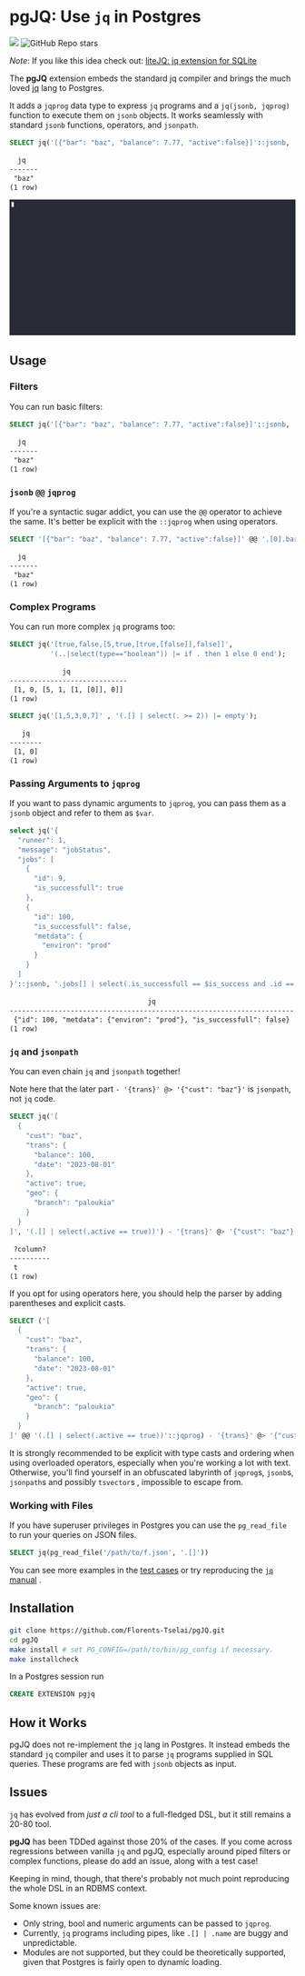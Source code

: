 # pgJQ: Use `jq` in Postgres

<a href="https://opensource.org/licenses/MIT license"><img src="https://img.shields.io/badge/MIT license-blue.svg"></a>
<img alt="GitHub Repo stars" src="https://img.shields.io/github/stars/Florents-Tselai/pgJQ">

*Note*: If you like this idea check out: [liteJQ: jq extension for SQLite](https://github.com/Florents-Tselai/liteJQ)

The **pgJQ**  extension embeds the standard jq compiler and brings the much loved [jq](https://github.com/jqlang/jq) lang to Postgres.

It adds a `jqprog` data type to express `jq` programs 
and a `jq(jsonb, jqprog)` function to execute them on `jsonb` objects.
It works seamlessly with standard `jsonb` functions, operators, and `jsonpath`.

```sql
SELECT jq('[{"bar": "baz", "balance": 7.77, "active":false}]'::jsonb, '.[0].bar');
```

```
  jq   
-------
 "baz"
(1 row)
```

![til](./pgjq-demo.gif)



## Usage

### Filters

You can run basic filters:

```sql
SELECT jq('[{"bar": "baz", "balance": 7.77, "active":false}]'::jsonb, '.[0].bar');
```

```
  jq   
-------
 "baz"
(1 row)
```

### `jsonb` `@@` `jqprog`

If you're a syntactic sugar addict, you can use the `@@` operator to achieve the same.
It's better be explicit with the `::jqprog` when using operators.

```sql
SELECT '[{"bar": "baz", "balance": 7.77, "active":false}]' @@ '.[0].bar'::jqprog;
```

```
  jq   
-------
 "baz"
(1 row)
```

### Complex Programs

You can run more complex `jq` programs too:

```sql
SELECT jq('[true,false,[5,true,[true,[false]],false]]',
          '(..|select(type=="boolean")) |= if . then 1 else 0 end');
```
```
             jq              
-----------------------------
 [1, 0, [5, 1, [1, [0]], 0]]
(1 row)
```

```sql
SELECT jq('[1,5,3,0,7]' , '(.[] | select(. >= 2)) |= empty');
```
```
   jq   
--------
 [1, 0]
(1 row)
```

### Passing Arguments to `jqprog`

If you want to pass dynamic arguments to `jqprog`,
you can pass them as a `jsonb` object
and refer to them as `$var`.

```sql
select jq('{
  "runner": 1,
  "message": "jobStatus",
  "jobs": [
    {
      "id": 9,
      "is_successfull": true
    },
    {
      "id": 100,
      "is_successfull": false,
      "metdata": {
        "environ": "prod"
      }
    }
  ]
}'::jsonb, '.jobs[] | select(.is_successfull == $is_success and .id == 100) | .', '{"is_success": false, "id": 100}');
```
```
                                  jq                                  
----------------------------------------------------------------------
 {"id": 100, "metdata": {"environ": "prod"}, "is_successfull": false}
(1 row)
```

### `jq` and `jsonpath`

You can even chain `jq` and `jsonpath` together!

Note here that the later part `- '{trans}' @> '{"cust": "baz"}'` is `jsonpath`, not `jq` code.
```sql
SELECT jq('[
  {
    "cust": "baz",
    "trans": {
      "balance": 100,
      "date": "2023-08-01"
    },
    "active": true,
    "geo": {
      "branch": "paloukia"
    }
  }
]', '(.[] | select(.active == true))') - '{trans}' @> '{"cust": "baz"}';
```
```
 ?column? 
----------
 t
(1 row)
```

If you opt for using operators here, you should help the parser by adding parentheses and explicit casts.

```sql
SELECT ('[
  {
    "cust": "baz",
    "trans": {
      "balance": 100,
      "date": "2023-08-01"
    },
    "active": true,
    "geo": {
      "branch": "paloukia"
    }
  }
]' @@ '(.[] | select(.active == true))'::jqprog) - '{trans}' @> '{"cust": "baz"}';
```

It is strongly recommended to be explicit 
with type casts and ordering when using overloaded operators,
especially when you're working a lot with text.
Otherwise, you'll find yourself in an obfuscated labyrinth of
`jqprog`s, `jsonb`s,  `jsonpath`s and possibly `tsvector`s ,
impossible to escape from.

### Working with Files

If you have superuser privileges in Postgres you can use the `pg_read_file` 
to run your queries on JSON files.

```sql
SELECT jq(pg_read_file('/path/to/f.json', '.[]'))
```

You can see more examples in the [test cases](test/sql/basic.sql) 
or try reproducing the [`jq` manual](https://jqlang.github.io/jq/manual/) .

## Installation

```sh
git clone https://github.com/Florents-Tselai/pgJQ.git
cd pgJQ
make install # set PG_CONFIG=/path/to/bin/pg_config if necessary.
make installcheck
```

In a Postgres session run

```sql
CREATE EXTENSION pgjq
```

## How it Works

pgJQ does not re-implement the `jq` lang in Postgres.
It instead embeds the standard `jq` compiler and uses it to parse `jq` programs supplied in SQL queries.
These programs are fed with `jsonb` objects as input.

## Issues

`jq` has evolved from *just a cli tool* to a full-fledged DSL,
but it still remains a 20-80 tool.

**pgJQ** has been TDDed against those 20% of the cases.
If you come across regressions between vanilla `jq` and pgJQ,
especially around piped filters or complex functions,
please do add an issue, along with a test case!

Keeping in mind, though, that there's probably not much point reproducing the whole 
DSL in an RDBMS context.

Some known issues are:
* Only string, bool and numeric arguments can be passed to `jqprog`.
* Currently, `jq` programs including pipes, like `.[] | .name` are buggy and unpredictable.
* Modules are not supported, but they could be theoretically supported, given that Postgres is fairly open to dynamic loading.

